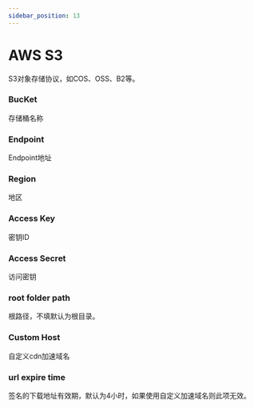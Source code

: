 ```yaml
---
sidebar_position: 13
---
```


# AWS S3

S3对象存储协议，如COS、OSS、B2等。

### BucKet

存储桶名称

### Endpoint

Endpoint地址

### Region

地区

### Access Key

密钥ID

### Access Secret

访问密钥

### root folder path

根路径，不填默认为根目录。

### Custom Host

自定义cdn加速域名

### url expire time

签名的下载地址有效期，默认为4小时，如果使用自定义加速域名则此项无效。